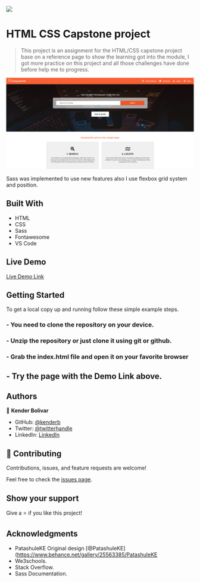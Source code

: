 ![](https://img.shields.io/badge/Microverse-blueviolet)

# HTML CSS Capstone project

> This project is an assignment for the HTML/CSS capstone project base on a reference page to show the learning got into the module, I got more practice on this project and all those challenges have done before help me to progress.

![screenshot](./assets/images/screen-shots/2020-10-19_13-27.png)

Sass was implemented to use new features also I use flexbox grid system and position.

## Built With

- HTML
- CSS
- Sass
- Fontawesome
- VS Code

## Live Demo

[Live Demo Link](https://kenderb.github.io/HTML-CSS-capstone/)


## Getting Started


To get a local copy up and running follow these simple example steps.

### - You need to clone the repository on your device.

### - Unzip the repository or just clone it using git or github.

### - Grab the index.html file and open it on your favorite browser

##  - Try the page with the Demo Link above.



## Authors

👤 **Kender Bolivar**

- GitHub: [@kenderb](https://github.com/kenderb)
- Twitter: [@twitterhandle](https://twitter.com/KBTarts )
- LinkedIn: [LinkedIn](https://www.linkedin.com/in/kender-bolivar-1736086b/ )

## 🤝 Contributing

Contributions, issues, and feature requests are welcome!

Feel free to check the [issues page](https://github.com/kenderb/HTML-CSSCapstoneProject/issues).

## Show your support

Give a ⭐️ if you like this project!

## Acknowledgments
- PatashuleKE Original design [@PatashuleKE](https://www.behance.net/gallery/25563385/PatashuleKE
- We3schools.
- Stack Overflow.
- Sass Documentation.
